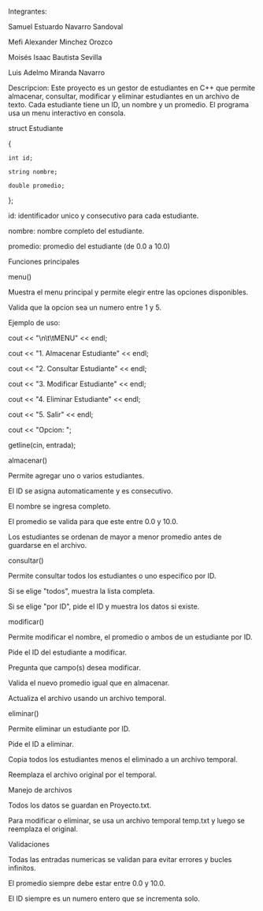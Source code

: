 Integrantes:

Samuel Estuardo Navarro Sandoval

Mefi Alexander Minchez Orozco

Moisés Isaac Bautista Sevilla

Luis Adelmo Miranda Navarro


Descripcion:
Este proyecto es un gestor de estudiantes en C++ que permite almacenar, consultar, modificar y eliminar estudiantes en un archivo de texto. Cada estudiante tiene un ID, un nombre y un promedio. El programa usa un menu interactivo en consola.

struct Estudiante

{

    int id;
    
    string nombre;
    
    double promedio;
    
};

id: identificador unico y consecutivo para cada estudiante.

nombre: nombre completo del estudiante.

promedio: promedio del estudiante (de 0.0 a 10.0)


Funciones principales

menu()

Muestra el menu principal y permite elegir entre las opciones disponibles.

Valida que la opcion sea un numero entre 1 y 5.

Ejemplo de uso:


cout << "\n\t\tMENU" << endl;

cout << "1. Almacenar Estudiante" << endl;

cout << "2. Consultar Estudiante" << endl;

cout << "3. Modificar Estudiante" << endl;

cout << "4. Eliminar Estudiante" << endl;

cout << "5. Salir" << endl;

cout << "Opcion: ";

getline(cin, entrada);


almacenar()

Permite agregar uno o varios estudiantes.

El ID se asigna automaticamente y es consecutivo.

El nombre se ingresa completo.

El promedio se valida para que este entre 0.0 y 10.0.

Los estudiantes se ordenan de mayor a menor promedio antes de guardarse en el archivo.


consultar()

Permite consultar todos los estudiantes o uno especifico por ID.

Si se elige "todos", muestra la lista completa.

Si se elige "por ID", pide el ID y muestra los datos si existe.

modificar()

Permite modificar el nombre, el promedio o ambos de un estudiante por ID.

Pide el ID del estudiante a modificar.

Pregunta que campo(s) desea modificar.

Valida el nuevo promedio igual que en almacenar.

Actualiza el archivo usando un archivo temporal.


eliminar()

Permite eliminar un estudiante por ID.

Pide el ID a eliminar.

Copia todos los estudiantes menos el eliminado a un archivo temporal.

Reemplaza el archivo original por el temporal.

Manejo de archivos

Todos los datos se guardan en Proyecto.txt.

Para modificar o eliminar, se usa un archivo temporal temp.txt y luego se reemplaza el original.


Validaciones

Todas las entradas numericas se validan para evitar errores y bucles infinitos.

El promedio siempre debe estar entre 0.0 y 10.0.

El ID siempre es un numero entero que se incrementa solo.





        
